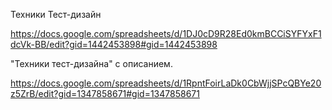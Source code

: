 Техники Тест-дизайн

https://docs.google.com/spreadsheets/d/1DJ0cD9R28Ed0kmBCCiSYFYxF1dcVk-BB/edit?gid=1442453898#gid=1442453898

"Техники тест-дизайна" с описанием.

https://docs.google.com/spreadsheets/d/1RpntFoirLaDk0CbWjjSPcQBYe20z5ZrB/edit?gid=1347858671#gid=1347858671
